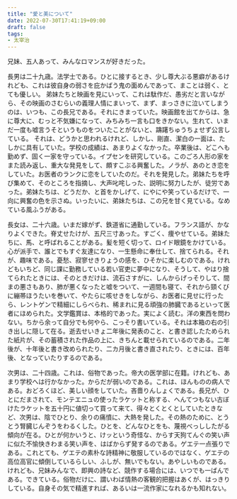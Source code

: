 ```yaml
---
title: "愛と美について"
date: 2022-07-30T17:41:19+09:00
draft: false
tags:
- 太宰治
---
```


兄妹、五人あって、みんなロマンスが好きだった。

長男は二十九歳。法学士である。ひとに接するとき、少し尊大ぶる悪癖があるけれども、これは彼自身の弱さを庇かばう鬼の面めんであって、まことは弱く、とても優しい。
弟妹たちと映画を見にいって、これは駄作だ、愚劣だと言いながら、その映画のさむらいの義理人情にまいって、まず、まっさきに泣いてしまうのは、いつも、この長兄である。それにきまっていた。映画館を出てからは、急に尊大に、むっと不気嫌になって、みちみち一言も口をきかない。生れて、いまだ一度も嘘言うそというものをついたことがないと、躊躇ちゅうちょせず公言している。
それは、どうかと思われるけれど、しかし、剛直、潔白の一面は、たしかに具有していた。学校の成績は、あまりよくなかった。卒業後は、どこへも勤めず、固く一家を守っている。イプセンを研究している。このごろ人形の家をまた読み返し、重大な発見をして、頗すこぶる興奮した。ノラが、あのとき恋をしていた。お医者のランクに恋をしていたのだ。それを発見した。弟妹たちを呼び集めて、そのところを指摘し、大声叱咤しった、説明に努力したが、徒労であった。弟妹たちは、どうだか、と首をかしげて、にやにや笑っているだけで、一向に興奮の色を示さぬ。いったいに、弟妹たちは、この兄を甘く見ている。なめている風ふうがある。

長女は、二十六歳。いまだ嫁がず、鉄道省に通勤している。フランス語が、かなりよくできた。脊丈せたけが、五尺三寸あった。すごく、痩やせている。弟妹たちに、馬、と呼ばれることがある。髪を短く切って、ロイド眼鏡をかけている。心が派手で、誰とでもすぐ友達になり、一生懸命に奉仕して、捨てられる。それが、趣味である。憂愁、寂寥せきりょうの感を、ひそかに楽しむのである。けれどもいちど、同じ課に勤務している若い官吏に夢中になり、そうして、やはり捨てられたときには、そのときだけは、流石さすがに、しんからげっそりして、間まの悪さもあり、肺が悪くなったと嘘をついて、一週間も寝て、それから頸くびに繃帯ほうたいを巻いて、やたらに咳せきをしながら、お医者に見せに行ったら、レントゲンで精細にしらべられ、稀まれに見る頑強の肺臓であるといって医者にほめられた。文学鑑賞は、本格的であった。実によく読む。洋の東西を問わない。ちから余って自分でも何やら、こっそり書いている。それは本箱の右の引き出しに隠して在る。逝去せいきょ二年後に発表のこと、と書き認したためられた紙片が、その蓄積された作品の上に、きちんと載せられているのである。二年後が、十年後と書き改められたり、二カ月後と書き直されたり、ときには、百年後、となっていたりするのである。

次男は、二十四歳。これは、俗物であった。帝大の医学部に在籍。けれども、あまり学校へは行かなかった。からだが弱いのである。これは、ほんものの病人である。おどろくほど、美しい顔をしていた。吝嗇りんしょくである。長兄が、ひとにだまされて、モンテエニュの使ったラケットと称する、へんてつもない古ぼけたラケットを五十円に値切って買って来て、得々とくとくとしていたときなど、次男は、陰でひとり、余りの痛憤に、大熱を発した。その熱のために、とうとう腎臓じんぞうをわるくした。ひとを、どんなひとをも、蔑視べっししたがる傾向が在る。ひとが何かいうと、けッという奇怪な、からす天狗てんぐの笑い声に似た不愉快きわまる笑い声を、はばからず発するのである。ゲエテ一点張りである。これとても、ゲエテの素朴な詩精神に敬服しているのではなく、ゲエテの高位高官に傾倒しているらしい、ふしが、無いでもない。あやしいものである。けれども、兄妹みんなで、即興の詩など、競作する場合には、いつでも一ばんである。できている。俗物だけに、謂いわば情熱の客観的把握はあくが、はっきりしている。自身その気で精進すれば、あるいは一流作家になれるかも知れない。
